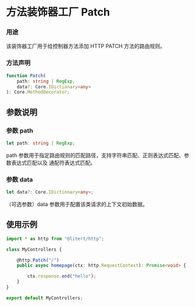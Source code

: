 # 方法装饰器工厂 Patch

### 用途

该装饰器工厂用于给控制器方法添加 HTTP PATCH 方法的路由规则。

### 方法声明

```ts
function Patch(
    path: string | RegExp,
    data?: Core.IDictionary<any>
): Core.MethodDecorator;
```

## 参数说明

### 参数 path

```ts
let path: string | RegExp;
```

path 参数用于指定路由规则的匹配路径，支持字符串匹配、正则表达式匹配、参数表达式匹配以及
通配符表达式匹配。

### 参数 data

```ts
let data?: Core.IDictionary<any>;
```

（可选参数）data 参数用于配置该类请求的上下文初始数据。

## 使用示例

```ts
import * as http from "@litert/http";

class MyControllers {

    @http.Patch("/")
    public async homepage(ctx: http.RequestContext): Promise<void> {

        ctx.response.end("hello");
    }
}

export default MyControllers;
```
